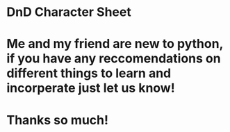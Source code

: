 # DnD Character Sheet

# Me and my friend are new to python, if you have any reccomendations on different things to learn and incorperate just let us know!
# Thanks so much!